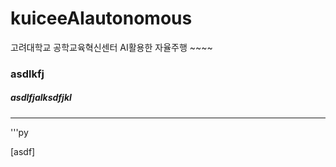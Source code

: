 # kuiceeAIautonomous
고려대학교 공학교육혁신센터 AI활용한 자율주행 ~~~~

### asdlkfj
##### asdlfjalksdfjkl


---

'''py

[asdf]
